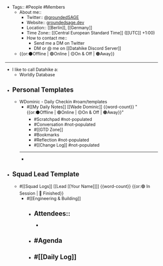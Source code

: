 - Tags:: #People #Members
    - About me::
        - Twitter:: [@groundedSAGE](https://twitter.com/groundedSAGE)
        - Website:: [groundedsage.dev](https://www.groundedsage.dev/)
        - Location:: [[Berlin]], [[Germany]]
        - Time Zone:: [[Central European Standard Time]] ([[UTC]] +1:00)
        - How to contact me::
            - Send me a DM on Twitter
            - DM or @ me on [[Datahike Discord Server]]
    -  {{or:⚫️Offline | 🟢Online | 🟡On & Off | 🟠Away}}
- ---
- I like to call Datahike a:
    - Worldly Database
- ## Personal Templates
    - WDominic - Daily Checkin #roam/templates
        - #[[My Daily Notes]] [[Wade Dominic]] {{word-count}} " {{or:⚫️Offline | 🟢Online | 🟡On & Off | 🟠Away}}"
            - #Scratchpad #not-populated
            - #Conversation #not-populated
            - #[[GTD Zone]]
            - #Bookmarks
            - #Reflection #not-populated
            - #[[Change Log]] #not-populated
        - ---
        - 
- ## Squad Lead Template
    - #[[Squad Logs]] [[Lead [[Your Name]]]] {{word-count}} {{or:🟢 In Session | 🏁 Finished}}
        - #[[Engineering & Building]]
            - Attendees::
                - 
                - 
            - #Agenda
                - 
            - #[[Daily Log]]
                - 
